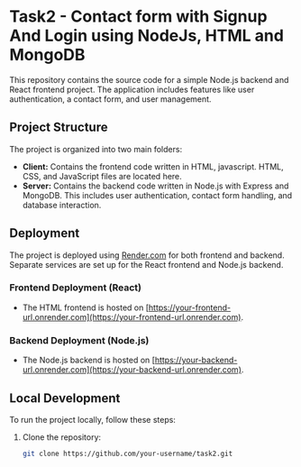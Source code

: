 # Task2 - Contact form with Signup And Login using NodeJs, HTML and MongoDB

This repository contains the source code for a simple Node.js backend and React frontend project. The application includes features like user authentication, a contact form, and user management.

## Project Structure

The project is organized into two main folders:

- **Client:** Contains the frontend code written in HTML, javascript. HTML, CSS, and JavaScript files are located here.
- **Server:** Contains the backend code written in Node.js with Express and MongoDB. This includes user authentication, contact form handling, and database interaction.

## Deployment

The project is deployed using [Render.com](https://render.com/) for both frontend and backend. Separate services are set up for the React frontend and Node.js backend.

### Frontend Deployment (React)

- The HTML frontend is hosted on [https://your-frontend-url.onrender.com](https://your-frontend-url.onrender.com).

### Backend Deployment (Node.js)

- The Node.js backend is hosted on [https://your-backend-url.onrender.com](https://your-backend-url.onrender.com).

## Local Development

To run the project locally, follow these steps:

1. Clone the repository:

   ```bash
   git clone https://github.com/your-username/task2.git
